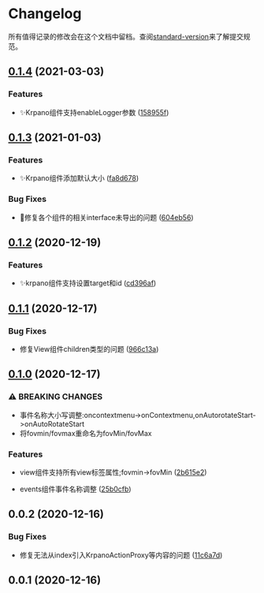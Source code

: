 # Changelog

所有值得记录的修改会在这个文档中留档。查阅[standard-version](https://github.com/conventional-changelog/standard-version)来了解提交规范。

## [0.1.4](https://github.com/0xLLLLH/react-krpano/compare/v0.1.3...v0.1.4) (2021-03-03)


### Features

* ✨Krpano组件支持enableLogger参数 ([158955f](https://github.com/0xLLLLH/react-krpano/commit/158955fbe77a045a85c9f3867742780d69759050))


## [0.1.3](https://github.com/0xLLLLH/react-krpano/compare/v0.1.2...v0.1.3) (2021-01-03)


### Features

* ✨Krpano组件添加默认大小 ([fa8d678](https://github.com/0xLLLLH/react-krpano/commit/fa8d678228443b5f86a950d0d0548f5758904ab3))


### Bug Fixes

* 🐞修复各个组件的相关interface未导出的问题 ([604eb56](https://github.com/0xLLLLH/react-krpano/commit/604eb56a53389b4e05c5bb51b2d2ed1f4a63c006))

## [0.1.2](https://github.com/0xLLLLH/react-krpano/compare/v0.1.1...v0.1.2) (2020-12-19)


### Features

* ✨krpano组件支持设置target和id ([cd396af](https://github.com/0xLLLLH/react-krpano/commit/cd396af5537b0f3918013a59d22c516d6f4d8097))

## [0.1.1](https://github.com/0xLLLLH/react-krpano/compare/v0.1.0...v0.1.1) (2020-12-17)


### Bug Fixes

* 修复View组件children类型的问题 ([966c13a](https://github.com/0xLLLLH/react-krpano/commit/966c13a026c3efc75bbde1bb65079c98a073698b))

## [0.1.0](https://github.com/0xLLLLH/react-krpano/compare/v0.0.2...v0.1.0) (2020-12-17)


### ⚠ BREAKING CHANGES

* 事件名称大小写调整:oncontextmenu->onContextmenu,onAutorotateStart->onAutoRotateStart
* 将fovmin/fovmax重命名为fovMin/fovMax

### Features

* view组件支持所有view标签属性;fovmin->fovMin ([2b615e2](https://github.com/0xLLLLH/react-krpano/commit/2b615e2381eab8c7241eadffc6ff53619260f851))


* events组件事件名称调整 ([25b0cfb](https://github.com/0xLLLLH/react-krpano/commit/25b0cfb7e4b092d0893ef7af1162e0cc2f8209ed))

## 0.0.2 (2020-12-16)


### Bug Fixes

* 修复无法从index引入KrpanoActionProxy等内容的问题 ([11c6a7d](https://github.com/0xLLLLH/react-krpano/commit/11c6a7d3a02cd4631a67ef688e4aa8d76f7b90f8))

## 0.0.1 (2020-12-16)
